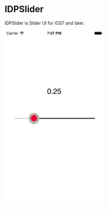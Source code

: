 IDPSlider
=========

IDPSlider is Slider UI for iOS7 and later.

<img src="https://raw.githubusercontent.com/notoroid/IDPSlider/master/ScreenShot/ss01.png" style="width: 320px; height: 568px;" alt="IDPSliderExsample" /></a>
